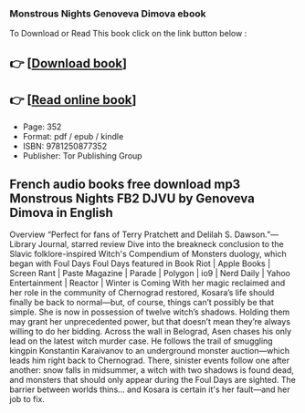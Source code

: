 ### Monstrous Nights Genoveva Dimova ebook

To Download or Read This book click on the link button below :

## 👉  [**[Download book](http://filesbooks.info/download.php?group=book&from=github.com&id=719417&lnk=1065 "Download book")**]

## 👉  [**[Read online book](http://filesbooks.info/download.php?group=book&from=github.com&id=719417&lnk=1065 "Read online book")**]


* Page: 352
* Format: pdf / epub / kindle
* ISBN: 9781250877352
* Publisher: Tor Publishing Group



## French audio books free download mp3 Monstrous Nights FB2 DJVU by Genoveva Dimova in English


Overview
“Perfect for fans of Terry Pratchett and Delilah S. Dawson.”—Library Journal, starred review Dive into the breakneck conclusion to the Slavic folklore-inspired Witch&#039;s Compendium of Monsters duology, which began with Foul Days Foul Days featured in Book Riot | Apple Books | Screen Rant | Paste Magazine | Parade | Polygon | io9 | Nerd Daily | Yahoo Entertainment | Reactor | Winter is Coming With her magic reclaimed and her role in the community of Chernograd restored, Kosara’s life should finally be back to normal—but, of course, things can’t possibly be that simple. She is now in possession of twelve witch’s shadows. Holding them may grant her unprecedented power, but that doesn’t mean they’re always willing to do her bidding. Across the wall in Belograd, Asen chases his only lead on the latest witch murder case. He follows the trail of smuggling kingpin Konstantin Karaivanov to an underground monster auction—which leads him right back to Chernograd. There, sinister events follow one after another: snow falls in midsummer, a witch with two shadows is found dead, and monsters that should only appear during the Foul Days are sighted. The barrier between worlds thins... and Kosara is certain it&#039;s her fault—and her job to fix.



